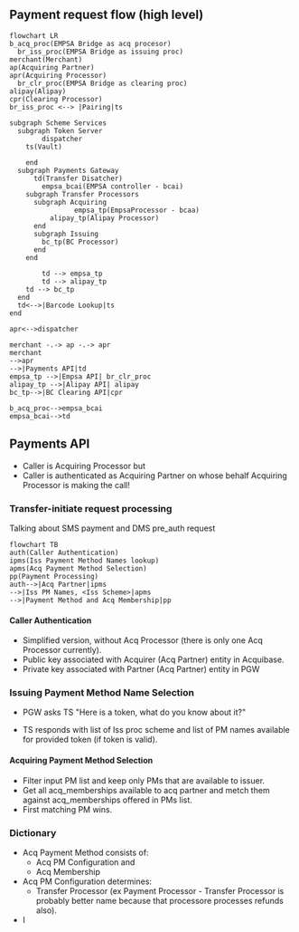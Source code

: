 ## Payment request flow (high level)
```mermaid
flowchart LR
b_acq_proc(EMPSA Bridge as acq procesor)
  br_iss_proc(EMPSA Bridge as issuing proc)
merchant(Merchant)
ap(Acquiring Partner)
apr(Acquiring Processor)
  br_clr_proc(EMPSA Bridge as clearing proc)
alipay(Alipay)
cpr(Clearing Processor)
br_iss_proc <--> |Pairing|ts

subgraph Scheme Services
  subgraph Token Server
		dispatcher
    ts(Vault)
		
	end
  subgraph Payments Gateway
	  td(Transfer Disatcher)
		empsa_bcai(EMPSA controller - bcai)
    subgraph Transfer Processors
      subgraph Acquiring
				empsa_tp(EmpsaProcessor - bcaa)
	      alipay_tp(Alipay Processor)
      end
      subgraph Issuing
        bc_tp(BC Processor)
      end
    end

		td --> empsa_tp
		td --> alipay_tp
    td --> bc_tp
  end
  td<-->|Barcode Lookup|ts
end

apr<-->dispatcher

merchant -.-> ap -.-> apr
merchant
-->apr
-->|Payments API|td
empsa_tp -->|Empsa API| br_clr_proc
alipay_tp -->|Alipay API| alipay
bc_tp-->|BC Clearing API|cpr

b_acq_proc-->empsa_bcai
empsa_bcai-->td

```

## Payments API
- Caller is Acquiring Processor but
- Caller is authenticated as Acquiring Partner on whose behalf Acquiring Processor is making the call!

### Transfer-initiate request processing
Talking about SMS payment and DMS pre_auth request
```mermaid
flowchart TB
auth(Caller Authentication)
ipms(Iss Payment Method Names lookup)
apms(Acq Payment Method Selection)
pp(Payment Processing)
auth-->|Acq Partner|ipms
-->|Iss PM Names, <Iss Scheme>|apms
-->|Payment Method and Acq Membership|pp
```

#### Caller Authentication
- Simplified version, without Acq Processor (there is only one Acq Processor currently).
- Public key associated with Acquirer (Acq Partner) entity in Acquibase.
- Private key associated with Partner (Acq Partner) entity in PGW

### Issuing Payment Method Name Selection

- PGW asks TS "Here is a token, what do you know about it?" 
  
- TS responds with list of Iss proc scheme and list of PM names available for provided token (if token is valid).

#### Acquiring Payment Method Selection

- Filter input PM list and keep only PMs that are available to issuer.
- Get all acq_memberships available to acq partner and metch them against acq_memberships offered in PMs list. 
- First matching PM wins.

### Dictionary
- Acq Payment Method consists of:
  -  Acq PM Configuration and 
  -  Acq Membership
- Acq PM Configuration determines:
  - Transfer Processor (ex Payment Processor - Transfer Processor is probably better name because that processore processes refunds also).
- I  